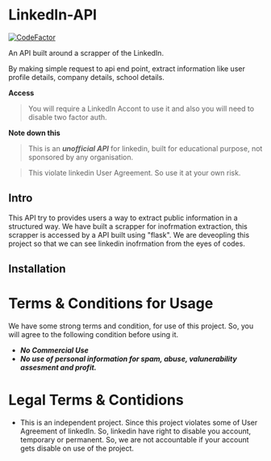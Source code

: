# LinkedIn-API

<a href="https://www.codefactor.io/repository/github/vishaldhiman28/linkedin-api"><img src="https://www.codefactor.io/repository/github/vishaldhiman28/linkedin-api/badge" alt="CodeFactor" /></a>

An API built around a scrapper of the LinkedIn.

By making simple request to api end point, extract information like user profile details, company details, school details.

**Access**

> You will require a LinkedIn Accont to use it and also you will need to disable two factor auth.



**Note down this**

> This is an ***unofficial API*** for linkedin, built for educational purpose, not sponsored by any organisation.

> This violate linkedin User Agreement. So use it at your own risk.


## Intro

This API try to provides users a way to extract public information in a structured way. We have built a scrapper for inofrmation extraction, this scrapper is accessed by a API built using "flask". We are deveopling this project so that we can see linkedin inofrmation from the eyes of codes.


## Installation





# Terms & Conditions for Usage
 
  We have some strong terms and condition, for use of this project. So, you will agree to the following condition before using it.
  
  - ***No Commercial Use***
  - ***No use of personal information for spam, abuse, valunerability assesment and profit.***

# Legal Terms & Contidions
  
  - This is an independent project. Since this project violates some of User Agreement of linkedIn. So, linkedin have right to disable you account, temporary or permanent.  So, we are not accountable if your account gets disable on use of the project. 

  
  




